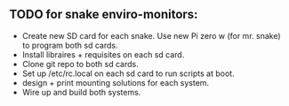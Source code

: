 ## TODO for snake enviro-monitors:

- Create new SD card for each snake. Use new Pi zero w (for mr. snake) to program both sd cards.
- Install libraires + requisites on each sd card.
- Clone git repo to both sd cards.
- Set up /etc/rc.local on each sd card to run scripts at boot.
- design + print mounting solutions for each system.
- Wire up and build both systems.